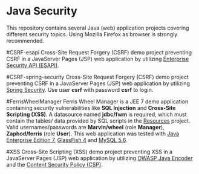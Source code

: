 Java Security
============
This repository contains several Java (web) application projects covering different security topics. Using Mozilla Firefox as browser is strongly recommended.

#CSRF-esapi
Cross-Site Request Forgery (CSRF) demo project preventing CSRF in a JavaServer Pages (JSP) web application by utilizing [Enterprise Security API (ESAPI)](https://www.owasp.org/index.php/Category:OWASP_Enterprise_Security_API).

#CSRF-spring-security
Cross-Site Request Forgery (CSRF) demo project preventing CSRF in a JavaServer Pages (JSP) web application by utilizing [Spring Security](http://projects.spring.io/spring-security). Use user **csrf** with password **csrf** to login.

#FerrisWheelManager
Ferris Wheel Manager is a JEE 7 demo application containing security vulnerabilities like **SQL Injection** and **Cross-Site Scripting (XSS)**. A datasource named **jdbc/fwm** is required, which must contain the tables/ data provided by SQL scripts in the [Resources](https://github.com/dschadow/JavaSecurity/tree/master/Resources/FerrisWheelManager) project. 
Valid usernames/passwords are **Marvin/wheel** (role **Manager**), **Zaphod/ferris** (role **User**).
This web application was tested with [Java Enterprise Edition 7](http://www.oracle.com/technetwork/java/javaee),  [GlassFish 4](https://glassfish.java.net) and [MySQL 5.6](http://dev.mysql.com).

#XSS
Cross-Site Scripting (XSS) demo project preventing XSS in a JavaServer Pages (JSP) web application by utilizing [OWASP Java Encoder](https://www.owasp.org/index.php/OWASP_Java_Encoder_Project) and the [Content Security Policy (CSP)](http://www.w3.org/TR/CSP).
